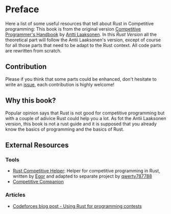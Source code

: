 # Preface

Here a list of some useful resources that tell about Rust in Competitive programming:
This book is from the original version [Competitive Programmer's Handbook](https://cses.fi/book/book.pdf) by [Antti Laaksonen](https://github.com/pllk).
In this _Rust Version_ all the theoretical part will follow the Antii Laaksonen's version, except of course for all those parts that need to be adapt to the Rust context.
All code parts are rewritten from scratch.

## Contribution

Please if you think that some parts could be enhanced, don't hesitate to write an [issue](https://github.com/emanuele-em/cphb-rs/issues), each contribution is highly welcome! 

## Why this book?

Popular opinion says that Rust is not good for competitive programming but with a couple of adivice Rust could help you a lot.
As fot the Antii Laaksonen version, this book is not a rust guide and it is supposed that you already know the basics of programming and the basics of Rust.

## External Resources

### Tools

- [Rust Competitive Helper](https://github.com/rust-competitive-helper/rust-competitive-helper): Helper for competitive programming in Rust, written by [Egor](https://codeforces.com/profile/Egor) and adapted to separate project by [qwerty787788](https://codeforces.com/profile/qwerty787788)
- [Competitive Companion](https://github.com/jmerle/competitive-companion)

### Articles

- [Codeforces blog post - Using Rust for programming contests](https://web.archive.org/web/20230827073649/https://codeforces.com/blog/entry/103794?)
